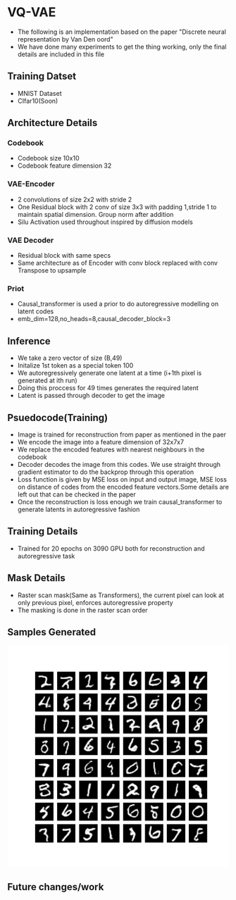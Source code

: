 # VQ-VAE

* The following is an implementation based on the paper "Discrete neural representation by Van Den oord"
* We have done many experiments to get the thing working, only the final details are included in this file

## Training Datset
* MNIST Dataset
* CIfar10(Soon)

## Architecture Details
### Codebook
 * Codebook size 10x10
 * Codebook feature dimension 32
### VAE-Encoder
  * 2 convolutions of size 2x2 with stride 2
  * One Residual block with 2 conv of size 3x3 with padding 1,stride 1 to maintain spatial dimension. Group norm after addition
  * Silu Activation used throughout inspired by diffusion models
### VAE Decoder
  * Residual block with same specs
  * Same architecture as of Encoder with conv block replaced with conv Transpose to upsample
### Priot
  * Causal_transformer is used a prior to do autoregressive modelling on latent codes
  * emb_dim=128,no_heads=8,causal_decoder_block=3

## Inference
* We take a zero vector of size (B,49)
* Initalize 1st token as a special token 100
* We autoregressively generate one latent at a time (i+1th pixel is generated at ith run)
* Doing this proccess for 49 times generates the required latent
* Latent is passed through decoder to get the image

## Psuedocode(Training)
* Image is trained for reconstruction from paper as mentioned in the paer
* We encode the image into a feature dimension of 32x7x7
* We replace the encoded features with nearest neighbours in the codebook
* Decoder decodes the image from this codes. We use straight through gradient estimator to do the backprop through this operation
* Loss function is given by MSE loss on input and output image, MSE loss on distance of codes from the encoded feature vectors.Some details are left out that can be checked in the paper
* Once the reconstruction is loss enough we train causal_transformer to generate latents in autoregressive fashion
  

## Training Details
* Trained for 20 epochs on 3090 GPU both for reconstruction and autoregressive task

## Mask Details
* Raster scan mask(Same as Transformers), the current pixel can look at only previous pixel, enforces autoregressive property
* The masking is done in the raster scan order 

## Samples Generated
 ![Samples](samples.jpeg)
 
## Future changes/work

